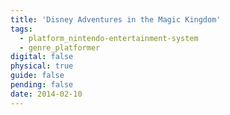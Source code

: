 ```yaml
---
title: 'Disney Adventures in the Magic Kingdom'
tags:
  - platform_nintendo-entertainment-system
  - genre_platformer
digital: false
physical: true
guide: false
pending: false
date: 2014-02-10
---
```

